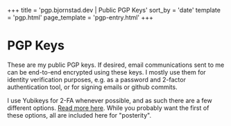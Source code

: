 +++
title = 'pgp.bjornstad.dev | Public PGP Keys'
sort_by = 'date'
template = 'pgp.html'
page_template = 'pgp-entry.html'
+++

# PGP Keys

These are my public PGP keys. If desired, email communications sent to me can be
end-to-end encrypted using these keys. I mostly use them for identity
verification purposes, e.g. as a password and 2-factor authentication tool, or for
signing emails or github commits.

I use Yubikeys for 2-FA whenever possible, and as such there
are a few different options. [Read more here](url://link-to-place). While you probably
want the first of these options, all are included here for "posterity".

